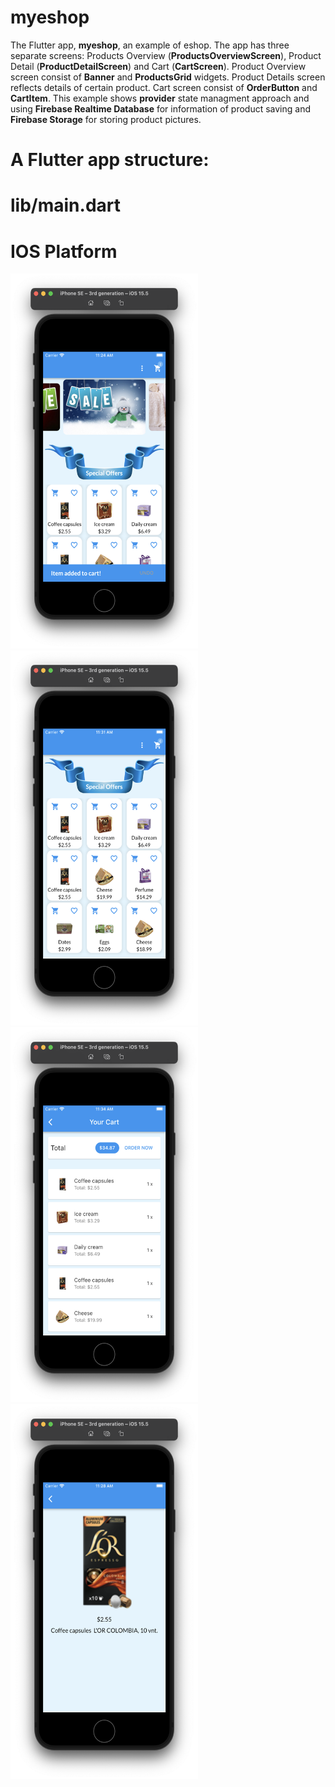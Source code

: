 # myeshop

The Flutter app, **myeshop**, an example of eshop. The app has three separate screens: Products Overview (**ProductsOverviewScreen**), Product Detail (**ProductDetailScreen**) and Cart (**CartScreen**). Product Overview screen consist of **Banner** and **ProductsGrid** widgets. Product Details screen reflects details of certain product. Cart screen consist of **OrderButton** and **CartItem**. This example shows **provider** state managment approach and using **Firebase Realtime Database** for information of product saving and **Firebase Storage** for storing product pictures.

# A Flutter app structure:

# lib/main.dart


# IOS Platform
<p align="left">
<img src="https://github.com/CodingFlutter/myeshop/blob/master/assets/images/1ios.png" width="300" height="600"/> 
<img src="https://github.com/CodingFlutter/myeshop/blob/master/assets/images/2ios.png" width="300"height="600"/> 
<img src="https://github.com/CodingFlutter/myeshop/blob/master/assets/images/3ios.png" width="300" height="600"/>
<img src="https://github.com/CodingFlutter/myeshop/blob/master/assets/images/4ios.png" width="300" height="600"/>
</p>
